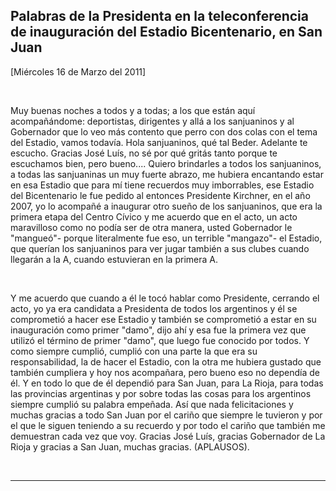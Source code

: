 Palabras de la Presidenta en la teleconferencia de inauguración del Estadio Bicentenario, en San Juan
-----------------------------------------------------------------------------------------------------

[Miércoles 16 de Marzo del 2011]

 

Muy buenas noches a todos y a todas; a los que están aquí acompañándome:
deportistas, dirigentes y allá a los sanjuaninos y al Gobernador que lo
veo más contento que perro con dos colas con el tema del Estadio, vamos
todavía. Hola sanjuaninos, qué tal Beder. Adelante te escucho. Gracias
José Luís, no sé por qué gritás tanto porque te escuchamos bien, pero
bueno.... Quiero brindarles a todos los sanjuaninos, a todas las
sanjuaninas un muy fuerte abrazo, me hubiera encantando estar en esa
Estadio que para mí tiene recuerdos muy imborrables, ese Estadio del
Bicentenario le fue pedido al entonces Presidente Kirchner, en el año
2007, yo lo acompañé a inaugurar otro sueño de los sanjuaninos, que era
la primera etapa del Centro Cívico y me acuerdo que en el acto, un acto
maravilloso como no podía ser de otra manera, usted Gobernador le
"mangueó"- porque literalmente fue eso, un terrible "mangazo"- el
Estadio, que querían los sanjuaninos para ver jugar también a sus clubes
cuando llegarán a la A, cuando estuvieran en la primera A.

 

Y me acuerdo que cuando a él le tocó hablar como Presidente, cerrando el
acto, yo ya era candidata a Presidenta de todos los argentinos y él se
comprometió a hacer ese Estadio y también se comprometió a estar en su
inauguración como primer "damo", dijo ahí y esa fue la primera vez que
utilizó el término de primer "damo", que luego fue conocido por todos. Y
como siempre cumplió, cumplió con una parte la que era su
responsabilidad, la de hacer el Estadio, con la otra me hubiera gustado
que también cumpliera y hoy nos acompañara, pero bueno eso no dependía
de él. Y en todo lo que de él dependió para San Juan, para La Rioja,
para todas las provincias argentinas y por sobre todas las cosas para
los argentinos siempre cumplió su palabra empeñada. Así que nada
felicitaciones y muchas gracias a todo San Juan por el cariño que
siempre le tuvieron y por el que le siguen teniendo a su recuerdo y por
todo el cariño que también me demuestran cada vez que voy. Gracias José
Luís, gracias Gobernador de La Rioja y gracias a San Juan, muchas
gracias. (APLAUSOS).       

 

****

 
